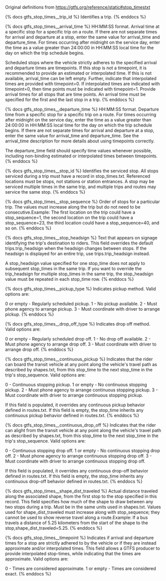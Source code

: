 Original definitions from https://gtfs.org/reference/static#stop_timestxt

{% docs gtfs_stop_times__trip_id %}
Identifies a trip.
{% enddocs %}

{% docs gtfs_stop_times__arrival_time %}
HH:MM:SS format. Arrival time at a specific stop for a specific trip on a route. If there are not separate times for arrival and departure at a stop, enter the same value for arrival_time and departure_time. For times occurring after midnight on the service day, enter the time as a value greater than 24:00:00 in HH:MM:SS local time for the day on which the trip schedule begins.

Scheduled stops where the vehicle strictly adheres to the specified arrival and departure times are timepoints. If this stop is not a timepoint, it is recommended to provide an estimated or interpolated time. If this is not available, arrival_time can be left empty. Further, indicate that interpolated times are provided with timepoint=0. If interpolated times are indicated with timepoint=0, then time points must be indicated with timepoint=1. Provide arrival times for all stops that are time points. An arrival time must be specified for the first and the last stop in a trip.
{% enddocs %}

{% docs gtfs_stop_times__departure_time %}
HH:MM:SS format. Departure time from a specific stop for a specific trip on a route. For times occurring after midnight on the service day, enter the time as a value greater than 24:00:00 in HH:MM:SS local time for the day on which the trip schedule begins. If there are not separate times for arrival and departure at a stop, enter the same value for arrival_time and departure_time. See the arrival_time description for more details about using timepoints correctly.

 The departure_time field should specify time values whenever possible, including non-binding estimated or interpolated times between timepoints.
{% enddocs %}

{% docs gtfs_stop_times__stop_id %}
Identifies the serviced stop. All stops serviced during a trip must have a record in stop_times.txt. Referenced locations must be stops, not stations or station entrances. A stop may be serviced multiple times in the same trip, and multiple trips and routes may service the same stop.
{% enddocs %}

{% docs gtfs_stop_times__stop_sequence %}
Order of stops for a particular trip. The values must increase along the trip but do not need to be consecutive.Example: The first location on the trip could have a stop_sequence=1, the second location on the trip could have a stop_sequence=23, the third location could have a stop_sequence=40, and so on.
{% enddocs %}

{% docs gtfs_stop_times__stop_headsign %}
Text that appears on signage identifying the trip's destination to riders. This field overrides the default trips.trip_headsign when the headsign changes between stops. If the headsign is displayed for an entire trip, use trips.trip_headsign instead.

  A stop_headsign value specified for one stop_time does not apply to subsequent stop_times in the same trip. If you want to override the trip_headsign for multiple stop_times in the same trip, the stop_headsign value must be repeated in each stop_time row.
{% enddocs %}

{% docs gtfs_stop_times__pickup_type %}
Indicates pickup method. Valid options are:

0 or empty - Regularly scheduled pickup.
1 - No pickup available.
2 - Must phone agency to arrange pickup.
3 - Must coordinate with driver to arrange pickup.
{% enddocs %}

{% docs gtfs_stop_times__drop_off_type %}
Indicates drop off method. Valid options are:

0 or empty - Regularly scheduled drop off.
1 - No drop off available.
2 - Must phone agency to arrange drop off.
3 - Must coordinate with driver to arrange drop off.
{% enddocs %}

{% docs gtfs_stop_times__continuous_pickup %}
Indicates that the rider can board the transit vehicle at any point along the vehicle's travel path as described by shapes.txt, from this stop_time to the next stop_time in the trip's stop_sequence. Valid options are:

0 - Continuous stopping pickup.
1 or empty - No continuous stopping pickup.
2 - Must phone agency to arrange continuous stopping pickup.
3 - Must coordinate with driver to arrange continuous stopping pickup.

If this field is populated, it overrides any continuous pickup behavior defined in routes.txt. If this field is empty, the stop_time inherits any continuous pickup behavior defined in routes.txt.
{% enddocs %}

{% docs gtfs_stop_times__continuous_drop_off %}
Indicates that the rider can alight from the transit vehicle at any point along the vehicle's travel path as described by shapes.txt, from this stop_time to the next stop_time in the trip's stop_sequence. Valid options are:

0 - Continuous stopping drop off.
1 or empty - No continuous stopping drop off.
2 - Must phone agency to arrange continuous stopping drop off.
3 - Must coordinate with driver to arrange continuous stopping drop off.

If this field is populated, it overrides any continuous drop-off behavior defined in routes.txt. If this field is empty, the stop_time inherits any continuous drop-off behavior defined in routes.txt.
{% enddocs %}

{% docs gtfs_stop_times__shape_dist_traveled %}
Actual distance traveled along the associated shape, from the first stop to the stop specified in this record. This field specifies how much of the shape to draw between any two stops during a trip. Must be in the same units used in shapes.txt. Values used for shape_dist_traveled must increase along with stop_sequence; they cannot be used to show reverse travel along a route.Example: If a bus travels a distance of 5.25 kilometers from the start of the shape to the stop,shape_dist_traveled=5.25.
{% enddocs %}

{% docs gtfs_stop_times__timepoint %}
Indicates if arrival and departure times for a stop are strictly adhered to by the vehicle or if they are instead approximate and/or interpolated times. This field allows a GTFS producer to provide interpolated stop-times, while indicating that the times are approximate. Valid options are:

0 - Times are considered approximate.
1 or empty - Times are considered exact.
{% enddocs %}
